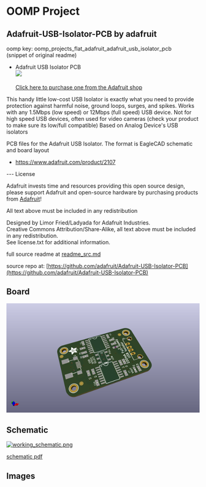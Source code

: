 # OOMP Project  
## Adafruit-USB-Isolator-PCB  by adafruit  
  
oomp key: oomp_projects_flat_adafruit_adafruit_usb_isolator_pcb  
(snippet of original readme)  
  
- Adafruit USB Isolator PCB  
<a href="http://www.adafruit.com/products/2107"><img src="assets/image.jpg?raw=true" width="500px"><br/>  
Click here to purchase one from the Adafruit shop</a>  
  
This handy little low-cost USB Isolator is exactly what you need to provide protection against harmful noise, ground loops, surges, and spikes. Works with any 1.5Mbps (low speed) or 12Mbps (full speed) USB device. Not for high speed USB devices, often used for video cameras (check your product to make sure its low/full compatible) Based on Analog Device's USB isolators  
  
PCB files for the Adafruit USB Isolator. The format is EagleCAD schematic and board layout  
- https://www.adafruit.com/product/2107  
  
--- License  
  
Adafruit invests time and resources providing this open source design, please support Adafruit and open-source hardware by purchasing products from [Adafruit](https://www.adafruit.com)!  
  
All text above must be included in any redistribution  
  
Designed by Limor Fried/Ladyada for Adafruit Industries.  
Creative Commons Attribution/Share-Alike, all text above must be included in any redistribution.   
See license.txt for additional information.  
  
  full source readme at [readme_src.md](readme_src.md)  
  
source repo at: [https://github.com/adafruit/Adafruit-USB-Isolator-PCB](https://github.com/adafruit/Adafruit-USB-Isolator-PCB)  
## Board  
  
[![working_3d.png](working_3d_600.png)](working_3d.png)  
## Schematic  
  
[![working_schematic.png](working_schematic_600.png)](working_schematic.png)  
  
[schematic pdf](working_schematic.pdf)  
## Images  
